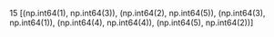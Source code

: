 15
[(np.int64(1), np.int64(3)), (np.int64(2), np.int64(5)), (np.int64(3), np.int64(1)), (np.int64(4), np.int64(4)), (np.int64(5), np.int64(2))]
